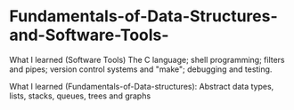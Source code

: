 # Fundamentals-of-Data-Structures-and-Software-Tools-

What I learned (Software Tools)
The C language; shell programming; filters and pipes; version control systems and "make"; debugging and testing.

What I learned (Fundamentals-of-Data-structures):
Abstract data types, lists, stacks, queues, trees and graphs

